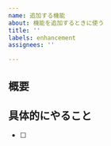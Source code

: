 ```yaml
---
name: 追加する機能
about: 機能を追加するときに使う
title: ''
labels: enhancement
assignees: ''

---
```


## 概要


## 具体的にやること

- [ ] 
